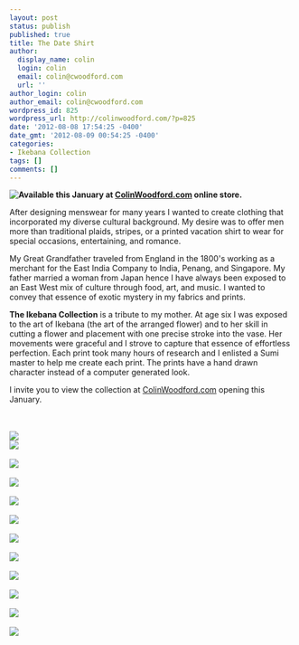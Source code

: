 ```yaml
---
layout: post
status: publish
published: true
title: The Date Shirt
author:
  display_name: colin
  login: colin
  email: colin@cwoodford.com
  url: ''
author_login: colin
author_email: colin@cwoodford.com
wordpress_id: 825
wordpress_url: http://colinwoodford.com/?p=825
date: '2012-08-08 17:54:25 -0400'
date_gmt: '2012-08-09 00:54:25 -0400'
categories:
- Ikebana Collection
tags: []
comments: []
---
```

<div class = "posts-box">
<img src = "/images/shirts.jpeg" style="float: left" >
<p><strong>Available this January at <a title="ColinWoodford.com" href="http://colinwoodford.com/" target="_blank">ColinWoodford.com</a> online store.</strong></p>
<p>After designing menswear for many years I wanted to create clothing that incorporated my diverse cultural background. My desire was to offer men more than traditional plaids, stripes, or a printed vacation shirt to wear for special occasions, entertaining, and romance.</p>
<p>My Great Grandfather traveled from England in the 1800's working as a merchant for the East India Company to India, Penang, and Singapore. My father married a woman from Japan hence I have always been exposed to an East West mix of culture through food, art, and music. I wanted to convey that essence of exotic mystery in my fabrics and prints.</p>
<p><strong>The Ikebana Collection</strong> is a tribute to my mother. At age six I was exposed to the art of Ikebana (the art of the arranged flower) and to her skill in cutting a flower and placement with one precise stroke into the vase. Her movements were graceful and I strove to capture that essence of effortless perfection. Each print took many hours of research and I enlisted a Sumi master to help me create each print. The prints have a hand drawn character instead of a computer generated look.</p>
<p>I invite you to view the collection at&nbsp;<a title="ColinWoodford.com" href="http://colinwoodford.com/" target="_blank">ColinWoodford.com</a> opening this January.</p>
<p><a href="http://colinwoodforddesign.com/?attachment_id=774" rel="attachment wp-att-774"><br />
</a>
<br /><img src = "/images/shirt01.jpg">
<br /><img src = "/images/shirt02.jpg"><br />
<br /><img src = "/images/shirt03.jpg"><br />
<br /><img src = "/images/shirt04.jpg"><br />
<br /><img src = "/images/shirt05.jpg"><br />
<br /><img src = "/images/shirt06.jpg"><br />
<br /><img src = "/images/shirt07.jpg"><br />
<br /><img src = "/images/shirt08.jpg"><br />
<br /><img src = "/images/shirt09.jpg"><br />
<br /><img src = "/images/shirt10.jpg"><br />
<br /><img src = "/images/shirt11.jpg"><br />
<br /><img src = "/images/shirt12.jpg"><br />
</div>